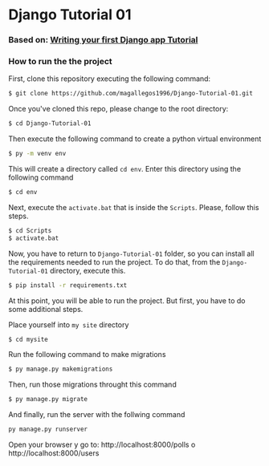 # Django Tutorial 01
### Based on: [Writing your first Django app Tutorial](https://docs.djangoproject.com/en/2.1/intro/tutorial01/)
 
 ### How to run the the project
 
 First, clone this repository executing the following command:
 ```sh
$ git clone https://github.com/magallegos1996/Django-Tutorial-01.git
```
Once you've cloned this repo, please change to the root directory:
 ```sh
$ cd Django-Tutorial-01
```
Then execute the following command to create a python virtual environment
 ```sh
$ py -m venv env
```
This will create a directory called  ```cd env```. Enter this directory using the following command
 ```sh
$ cd env
```
Next, execute the  ```activate.bat``` that is inside the ```Scripts```. Please, follow this steps.
 ```sh
$ cd Scripts
$ activate.bat
```
Now, you have to return to ```Django-Tutorial-01``` folder, so you can install all the requirements needed to run the project. To do that, from the ```Django-Tutorial-01``` directory, execute this.
 ```sh
$ pip install -r requirements.txt
```
At this point, you will be able to run the project. But first, you have to do some additional steps. 

Place yourself into ```my site``` directory
 ```sh
$ cd mysite
```
Run the following command to make migrations
 ```sh
$ py manage.py makemigrations
```
Then, run those migrations throught this command
```sh
$ py manage.py migrate
```
And finally, run the server with the follwing command
 ```sh
py manage.py runserver
```
Open your browser y go to: http://localhost:8000/polls o http://localhost:8000/users
